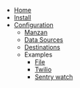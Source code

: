 <!-- docs/_sidebar.md -->
* [Home](/)
* [Install](install.md)
* [Configuration](config/index.md)
   * [Manzan](config/app.md)
   * [Data Sources](config/data.md)
   * [Destinations](config/dests.md)
   * Examples
      * [File](examples/file.md)
      * [Twilio](examples/twilio.md)
      * [Sentry watch](examples/sentry.md)